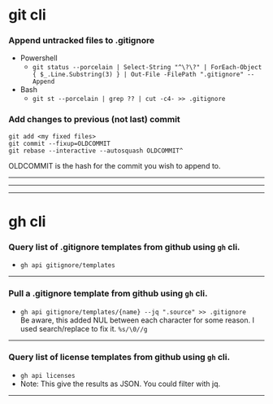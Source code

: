 # git cli

### Append untracked files to .gitignore
- Powershell
    - ```git status --porcelain | Select-String "^\?\?" | ForEach-Object { $_.Line.Substring(3) } | Out-File -FilePath ".gitignore" --Append```
- Bash
    - ```git st --porcelain | grep ?? | cut -c4- >> .gitignore```

### Add changes to previous (not last) commit
```
git add <my fixed files>
git commit --fixup=OLDCOMMIT
git rebase --interactive --autosquash OLDCOMMIT^
```

OLDCOMMIT is the hash for the commit you wish to append to.

---


---
---

# gh cli
### Query list of .gitignore templates from github using `gh` cli.
- ```gh api gitignore/templates```  

---

### Pull a .gitignore template from github using `gh` cli.
- ```gh api gitignore/templates/{name} --jq ".source" >> .gitignore```  
Be aware, this added NUL between each character for some reason.
I used search/replace to fix it. ```%s/\0//g```

---

### Query list of license templates from github using `gh` cli.
- ```gh api licenses```
- Note: This give the results as JSON. You could filter with jq.

---

